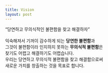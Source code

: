 ```yaml
---
title: Vision
layout: post
---
```


<p>“당연하고 무의식적인 불편함을 찾고 해결하자”
<br>
<br />익숙해져서 기꺼이 감수하게 되는 <strong>당연한 불편함</strong>과
<br />그것이 불편함이라 인지하지 못하는 <strong>무의식적 불편함</strong>은
<br />찾기도 어렵고 해결하기도 어렵습니다.
<br />우리는 당연하고 무의식적 불편함을 찾고 해결함으로써
<br />새로운 가치를 창출하는 것을 목표로 합니다.
</p>

<!-- <p>Integer volutpat ante et accumsan commophasellus sed aliquam feugiat lorem aliquet ut enim rutrum phasellus iaculis accumsan dolore magna aliquam veroeros.</p>
<p>Duis aute irure dolor in reprehenderit in voluptate velit esse cillum dolore eu fugiat nulla pariatur. Excepteur sint occaecat cupidatat non proident, sunt in culpa qui officia deserunt mollit anim id est laborum.</p> -->
